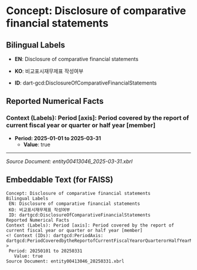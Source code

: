# Concept: Disclosure of comparative financial statements

## Bilingual Labels
- **EN**: Disclosure of comparative financial statements
- **KO**: 비교표시재무제표 작성여부

- **ID**: dart-gcd:DisclosureOfComparativeFinancialStatements

## Reported Numerical Facts

### **Context (Labels): Period [axis]: Period covered by the report of current fiscal year or quarter or half year [member]**
<!-- Context (IDs): dart-gcd:PeriodAxis: dart-gcd:PeriodCoveredbytheReportofCurrentFiscalYearorQuarterorHalfYearMember -->
- **Period: 2025-01-01 to 2025-03-31**
  - **Value**: true

---
*Source Document: entity00413046_2025-03-31.xbrl*
## Embeddable Text (for FAISS)
```text
Concept: Disclosure of comparative financial statements
Bilingual Labels
 EN: Disclosure of comparative financial statements
 KO: 비교표시재무제표 작성여부
 ID: dartgcd:DisclosureOfComparativeFinancialStatements
Reported Numerical Facts
Context (Labels): Period [axis]: Period covered by the report of current fiscal year or quarter or half year [member]
<! Context (IDs): dartgcd:PeriodAxis: dartgcd:PeriodCoveredbytheReportofCurrentFiscalYearorQuarterorHalfYearMember >
 Period: 20250101 to 20250331
   Value: true
Source Document: entity00413046_20250331.xbrl
```